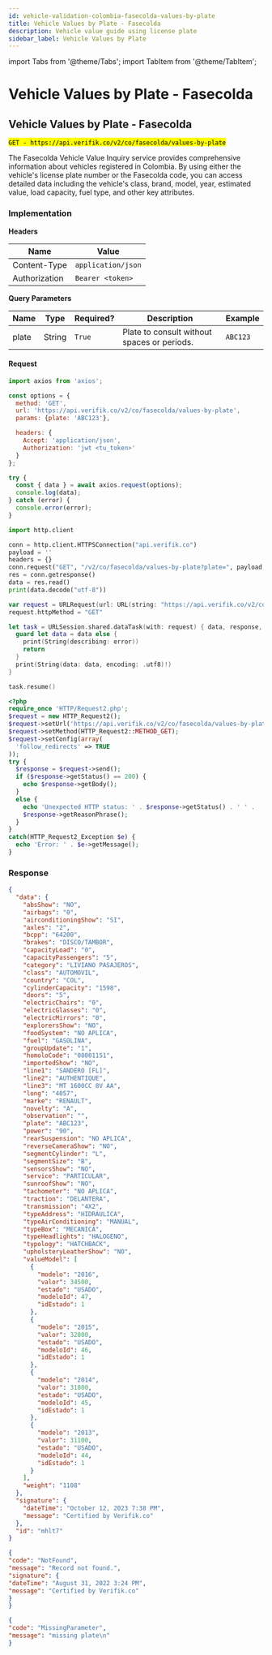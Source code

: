 ```yaml
---
id: vehicle-validation-colombia-fasecolda-values-by-plate
title: Vehicle Values by Plate - Fasecolda
description: Vehicle value guide using license plate
sidebar_label: Vehicle Values by Plate
---
```


import Tabs from '@theme/Tabs';
import TabItem from '@theme/TabItem';

# Vehicle Values by Plate - Fasecolda

## Vehicle Values by Plate - Fasecolda

<mark>`GET - https://api.verifik.co/v2/co/fasecolda/values-by-plate`</mark>

The Fasecolda Vehicle Value Inquiry service provides comprehensive information about vehicles registered in Colombia. By using either the vehicle's license plate number or the Fasecolda code, you can access detailed data including the vehicle's class, brand, model, year, estimated value, load capacity, fuel type, and other key attributes.

### Implementation

**Headers**

| Name          | Value              |
| ------------- | ------------------ |
| Content-Type  | `application/json` |
| Authorization | `Bearer <token>`   |

**Query Parameters**

| Name | Type | Required? | Description | Example |
|------|------|-----------|-------------|---------|
| plate | String | `True` | Plate to consult without spaces or periods. | `ABC123` |

#### Request

<Tabs>
<TabItem value="javascript" label="JavaScript" default>

```javascript
import axios from 'axios';

const options = {
  method: 'GET',
  url: 'https://api.verifik.co/v2/co/fasecolda/values-by-plate',
  params: {plate: 'ABC123'},

  headers: {
    Accept: 'application/json',
    Authorization: 'jwt <tu_token>'
  }
};

try {
  const { data } = await axios.request(options);
  console.log(data);
} catch (error) {
  console.error(error);
}
```

</TabItem>

<TabItem value="python" label="Python">

```python
import http.client

conn = http.client.HTTPSConnection("api.verifik.co")
payload = ''
headers = {}
conn.request("GET", "/v2/co/fasecolda/values-by-plate?plate=", payload, headers)
res = conn.getresponse()
data = res.read()
print(data.decode("utf-8"))
```

</TabItem>

<TabItem value="swift" label="Swift">

```swift
var request = URLRequest(url: URL(string: "https://api.verifik.co/v2/co/fasecolda/values-by-plate?plate=")!,timeoutInterval: Double.infinity)
request.httpMethod = "GET"

let task = URLSession.shared.dataTask(with: request) { data, response, error in 
  guard let data = data else {
    print(String(describing: error))
    return
  }
  print(String(data: data, encoding: .utf8)!)
}

task.resume()
```

</TabItem>

<TabItem value="php" label="PHP">

```php
<?php
require_once 'HTTP/Request2.php';
$request = new HTTP_Request2();
$request->setUrl('https://api.verifik.co/v2/co/fasecolda/values-by-plate?plate=');
$request->setMethod(HTTP_Request2::METHOD_GET);
$request->setConfig(array(
  'follow_redirects' => TRUE
));
try {
  $response = $request->send();
  if ($response->getStatus() == 200) {
    echo $response->getBody();
  }
  else {
    echo 'Unexpected HTTP status: ' . $response->getStatus() . ' ' .
    $response->getReasonPhrase();
  }
}
catch(HTTP_Request2_Exception $e) {
  echo 'Error: ' . $e->getMessage();
}
```

</TabItem>
</Tabs>

### **Response**

<Tabs>
<TabItem value="200" label="200" default>

```json
{
  "data": {
    "absShow": "NO",
    "airbags": "0",
    "airconditioningShow": "SI",
    "axles": "2",
    "bcpp": "64200",
    "brakes": "DISCO/TAMBOR",
    "capacityLoad": "0",
    "capacityPassengers": "5",
    "category": "LIVIANO PASAJEROS",
    "class": "AUTOMOVIL",
    "country": "COL",
    "cylinderCapacity": "1598",
    "doors": "5",
    "electricChairs": "0",
    "electricGlasses": "0",
    "electricMirrors": "0",
    "explorersShow": "NO",
    "foodSystem": "NO APLICA",
    "fuel": "GASOLINA",
    "groupUpdate": "1",
    "homoloCode": "08001151",
    "importedShow": "NO",
    "line1": "SANDERO [FL]",
    "line2": "AUTHENTIQUE",
    "line3": "MT 1600CC 8V AA",
    "long": "4057",
    "marke": "RENAULT",
    "novelty": "A",
    "observation": "",
    "plate": "ABC123",
    "power": "90",
    "rearSuspension": "NO APLICA",
    "reverseCameraShow": "NO",
    "segmentCylinder": "L",
    "segmentSize": "B",
    "sensorsShow": "NO",
    "service": "PARTICULAR",
    "sunroofShow": "NO",
    "tachometer": "NO APLICA",
    "traction": "DELANTERA",
    "transmission": "4X2",
    "typeAddress": "HIDRÁULICA",
    "typeAirConditioning": "MANUAL",
    "typeBox": "MECANICA",
    "typeHeadlights": "HALOGENO",
    "typology": "HATCHBACK",
    "upholsteryLeatherShow": "NO",
    "valueModel": [
      {
        "modelo": "2016",
        "valor": 34500,
        "estado": "USADO",
        "modeloId": 47,
        "idEstado": 1
      },
      {
        "modelo": "2015",
        "valor": 32800,
        "estado": "USADO",
        "modeloId": 46,
        "idEstado": 1
      },
      {
        "modelo": "2014",
        "valor": 31800,
        "estado": "USADO",
        "modeloId": 45,
        "idEstado": 1
      },
      {
        "modelo": "2013",
        "valor": 31100,
        "estado": "USADO",
        "modeloId": 44,
        "idEstado": 1
      }
    ],
    "weight": "1108"
  },
  "signature": {
    "dateTime": "October 12, 2023 7:38 PM",
    "message": "Certified by Verifik.co"
  },
  "id": "mhlt7"
}
```

</TabItem>

<TabItem value="404" label="404">

```json
{
"code": "NotFound",
"message": "Record not found.",
"signature": {
"dateTime": "August 31, 2022 3:24 PM",
"message": "Certified by Verifik.co"
}
}
```

</TabItem>

<TabItem value="409" label="409">

```json
{
"code": "MissingParameter",
"message": "missing plate\n"
}
```

</TabItem>
</Tabs>
